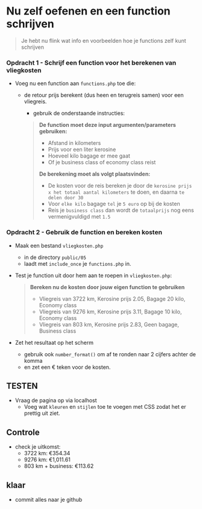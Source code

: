 
# Nu zelf oefenen en een function schrijven

> Je hebt nu flink wat info en voorbeelden hoe je functions zelf kunt schrijven

### Opdracht 1 - Schrijf een function voor het berekenen van vliegkosten

- Voeg nu een function aan `functions.php` toe die:
    - de retour prijs berekent (dus heen en terugreis samen) voor een vliegreis.
        - gebruik de onderstaande instructies:

        > **De function moet deze input argumenten/parameters gebruiken:**
        > 
        > - Afstand in kilometers
        > - Prijs voor een liter kerosine
        > - Hoeveel kilo bagage er mee gaat
        > - Of je business class of economy class reist
        >
        > **De berekening moet als volgt plaatsvinden:**
        > 
        > - De kosten voor de reis bereken je door de `kerosine prijs x het totaal aantal kilometers` te doen, en daarna `te delen door 30`
        > - Voor `elke kilo` bagage `tel` je `5 euro` op bij de kosten
        > - Reis je `business class` dan wordt de `totaalprijs` nog eens vermenigvuldigd met `1.5`

### Opdracht 2 - Gebruik de function en bereken kosten

- Maak een bestand `vliegkosten.php`
    - in de directory `public/05`
    - laadt met `include_once` je `functions.php` in.
- Test je function uit door hem aan te roepen in `vliegkosten.php`:
    > **Bereken nu de kosten door jouw eigen function te gebruiken**
    > 
    > - Vliegreis van 3722 km, Kerosine prijs 2.05, Bagage 20 kilo, Economy class
    > - Vliegreis van 9276 km, Kerosine prijs 3.11, Bagage 10 kilo, Economy class
    > - Vliegreis van 803 km, Kerosine prijs 2.83, Geen bagage, Business class

- Zet het resultaat op het scherm 
    - gebruik ook `number_format()` om af te ronden naar 2 cijfers achter de komma
    - en zet een € teken voor de kosten.

## TESTEN

- Vraag de pagina op via localhost
    - Voeg wat `kleuren` en `stijlen` toe te voegen met CSS zodat het er prettig uit ziet.

## Controle
- check je uitkomst:
    - 3722 km: €354.34
    - 9276 km: €1,011.61
    - 803 km + business: €113.62 

## klaar
- commit alles naar je github




